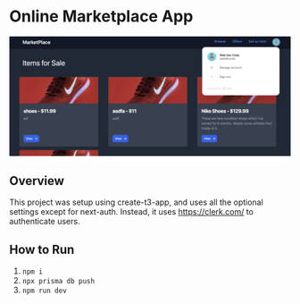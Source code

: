 # Online Marketplace App

![homepage](./docs/homepage.png)

## Overview

This project was setup using create-t3-app, and uses all the optional settings except for next-auth. Instead, it uses https://clerk.com/ to authenticate users.

## How to Run

1. `npm i`
2. `npx prisma db push`
3. `npm run dev`
